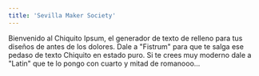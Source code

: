 ```yaml
---
title: 'Sevilla Maker Society'
---
```


Bienvenido al Chiquito Ipsum, el generador de texto de relleno para tus diseños de antes de los dolores.
Dale a "Fistrum" para que te salga ese pedaso de texto Chiquito en estado puro. Si te crees muy moderno dale a "Latin" que te lo pongo con cuarto y mitad de romanooo...

